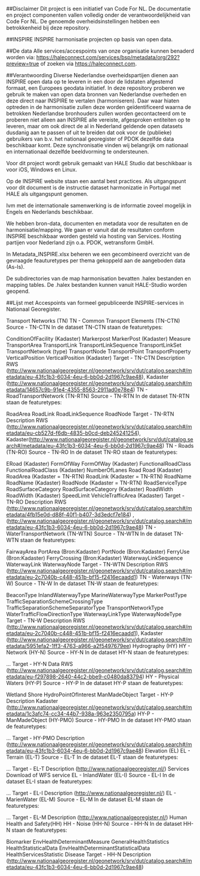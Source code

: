 ##Disclaimer
Dit project is een initiatief van Code For NL. De documentatie en project componenten vallen volledig onder de verantwoordelijkheid van Code For NL. De genoemde overheidsinstellingen hebben een betrokkenheid bij deze repository.

##INSPIRE
INSPIRE harmonisatie projecten op basis van open data.

##De data
Alle services/accespoints van onze organisatie kunnen benaderd worden via: https://haleconnect.com/services/bsp/metadata/org/292?preview=true of zoeken via https://haleconnect.com.

##Verantwoording
Diverse Nederlandse overheidspartijen dienen aan INSPIRE open data op te leveren in een door de lidstaten afgestemd formaat, een Europees geodata initiatief. In deze repository proberen we gebruik te maken van open data bronnen van Nederlandse overheden en deze direct naar INSPIRE te vertalen (harmoniseren). Daar waar hiaten optreden in de harmonisatie zullen deze worden geïdentificeerd waarna de betrokken Nederlandse bronhouders zullen worden gecontacteerd om te proberen niet alleen aan INSPIRE alle vereiste, afgesproken entiteiten op te leveren, maar om ook direct de al in Nederland geldende open datasets dusdanig aan te passen of uit te breiden dat ook voor de (publieke) gebruikers van b.v. het nationaal georegister of PDOK dezelfde data beschikbaar komt. Deze synchronisatie vinden wij belangrijk om nationaal en internationaal dezelfde beeldvorming te ondersteunen.

Voor dit project wordt gebruik gemaakt van HALE Studio dat beschikbaar is voor iOS, Windows en Linux.

Op de INSPIRE website staan een aantal best practices. Als uitgangspunt voor dit document is de instructie dataset harmonizatie in Portugal met HALE als uitgangspunt genomen.

Ivm met de internationale samenwerking is de informatie zoveel mogelijk in Engels en Nederlands beschikbaar.

We hebben bron-data, documenten en metadata voor de resultaten en de harmonisatie/mapping. We gaan er vanuit dat de resultaten conform INSPIRE beschikbaar worden gesteld via hosting van Services. Hosting partijen voor Nederland zijn o.a. PDOK, wetransform GmbH.

In Metadata_INSPIRE.xlsx beheren we een gecombineerd overzicht van de gevraagde feauturetypes per thema gekoppeld aan de aangeboden data (As-Is).

De subdirectories van de map harmonisation bevatten .halex bestanden en mapping tables. De .halex bestanden kunnen vanuit HALE-Studio worden geopend.

##Lijst met Accespoints van formeel gepubliceerde INSPIRE-services in Nationaal Georegister.

Transport Networks (TN)
TN - Common Transport Elements (TN-CTN)
Source - TN-CTN
In de dataset TN-CTN staan de featuretypes:

ConditionOfFacility (Kadaster)
Markerpost
MarkerPost (Kadaster)
Measure
TransportArea
TransportLink
TransportLinkSequence
TransportLinkSet
TransportNetwork (type)
TransportNode
TransportPoint
TransportProperty
VerticalPosition
VerticalPosition (Kadaster)
Target - TN-CTN
Description RWS (http://www.nationaalgeoregister.nl/geonetwork/srv/dut/catalog.search#/metadata/eu-43fc1b3-6034-4eu-6-bb0d-2d1967c9ae48), Kadaster (http://www.nationaalgeoregister.nl/geonetwork/srv/dut/catalog.search#/metadata/14657c9b-91e4-4355-8563-2911ad0e78e4)
TN - RoadTransportNetwork (TN-RTN)
Source - TN-RTN
In de dataset TN-RTN staan de featuretypes:

RoadArea
RoadLink
RoadLinkSequence
RoadNode
Target - TN-RTN
Description RWS (http://www.nationaalgeoregister.nl/geonetwork/srv/dut/catalog.search#/metadata/eu-cb527d-f6db-4835-b0cd-deb245241254), Kadaster(http://www.nationaalgeoregister.nl/geonetwork/srv/dut/catalog.search#/metadata/eu-43fc1b3-6034-4eu-6-bb0d-2d1967c9ae48)
TN - Roads (TN-RO)
Source - TN-RO
In de dataset TN-RO staan de featuretypes:

ERoad (Kadaster)
FormOfWay
FormOfWay (Kadaster)
FunctionalRoadClass
FunctionalRoadClass (Kadaster)
NumberOfLanes
Road
Road (Kadaster)
RoadArea (Kadaster = TN-RTN)
RoadLink (Kadaster = TN-RTN)
RoadName
RoadName (Kadaster)
RoadNode (Kadaster = TN-RTN)
RoadServiceType
RoadSurfaceCategory
RoadSurfaceCategory (Kadaster)
RoadWidth
RoadWidth (Kadaster)
SpeedLimit
VehicleTrafficArea (Kadaster)
Target - TN-RO
Description RWS (http://www.nationaalgeoregister.nl/geonetwork/srv/dut/catalog.search#/metadata/4fb15e0d-d88f-40f1-b407-3d3edcf7e184) , (http://www.nationaalgeoregister.nl/geonetwork/srv/dut/catalog.search#/metadata/eu-43fc1b3-6034-4eu-6-bb0d-2d1967c9ae48)
TN - WaterTransportNetwork (TN-WTN)
Source - TN-WTN
In de dataset TN-WTN staan de featuretypes:

FairwayArea
PortArea (Bron:Kadaster)
PortNode (Bron:Kadaster)
FerryUse (Bron:Kadaster)
FerryCrossing (Bron:Kadaster)
WaterwayLinkSequence
WaterwayLink
WaterwayNode
Target - TN-WTN
Description RWS (http://www.nationaalgeoregister.nl/geonetwork/srv/dut/catalog.search#/metadata/eu-2c7040b-c448-451b-bf15-f2416ecaadd1)
TN - Waterways (TN-W)
Source - TN-W
In de dataset TN-W staan de featuretypes:

BeaconType
InlandWaterwayType
MarineWaterwayType
MarkerPostType
TrafficSeparationSchemeCrossingType
TrafficSeparationSchemeSeparatorType
TransportNetworkType
WaterTrafficFlowDirectionType
WaterwayLinkType
WaterwayNodeType
Target - TN-W
Description RWS (http://www.nationaalgeoregister.nl/geonetwork/srv/dut/catalog.search#/metadata/eu-2c7040b-c448-451b-bf15-f2416ecaadd1), Kadaster (http://www.nationaalgeoregister.nl/geonetwork/srv/dut/catalog.search#/metadata/5951efa2-1ff3-4763-a966-a2f5497679ee)
Hydrography (HY)
HY - Network (HY-N)
Source - HY-N
In de dataset HY-N staan de featuretypes:

...
Target - HY-N
Data RWS (http://www.nationaalgeoregister.nl/geonetwork/srv/dut/catalog.search#/metadata/eu-f297898-2640-44c2-bbe9-c0480da83794)
HY - Physical Waters (HY-P)
Source - HY-P
In de dataset HY-P staan de featuretypes:

Wetland
Shore
HydroPointOfInterest
ManMadeObject
Target - HY-P
Description Kadaster (http://www.nationaalgeoregister.nl/geonetwork/srv/dut/catalog.search#/metadata/1c3afc74-cc34-44b7-938a-963e2350795a)
HY-P - ManMadeObject (HY-PMO)
Source - HY-PMO
In de dataset HY-PMO staan de featuretypes:

...
Target - HY-PMO
Description (http://www.nationaalgeoregister.nl/geonetwork/srv/dut/catalog.search#/metadata/eu-43fc1b3-6034-4eu-6-bb0d-2d1967c9ae48)
Elevation (EL)
EL - Terrain (EL-T)
Source - EL-T
In de dataset EL-T staan de featuretypes:

...
Target - EL-T
Description (http://www.nationaalgeoregister.nl/)
Services Download of WFS service
EL - InlandWater (EL-I)
Source - EL-I
In de dataset EL-I staan de featuretypes:

...
Target - EL-I
Description (http://www.nationaalgeoregister.nl/)
EL - MarienWater (EL-M)
Source - EL-M
In de dataset EL-M staan de featuretypes:

...
Target - EL-M
Description (http://www.nationaalgeoregister.nl/)
Human Health and Safety(HH)
HH - Noise (HH-N)
Source - HH-N
In de dataset HH-N staan de featuretypes:

Biomarker
EnvHealthDeterminantMeasure
GeneralHealthStatistics
HealthStatisticalData
EnvHealthDeterminantStatisticalData
HealthServicesStatistic
Disease
Target - HH-N
Description (http://www.nationaalgeoregister.nl/geonetwork/srv/dut/catalog.search#/metadata/eu-43fc1b3-6034-4eu-6-bb0d-2d1967c9ae48)
